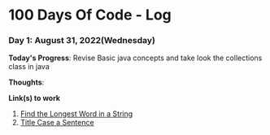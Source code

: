 # 100 Days Of Code - Log

### Day 1: August 31, 2022(Wednesday)

**Today's Progress**: Revise Basic java concepts and take look the collections class in java

**Thoughts**: 

**Link(s) to work**
1. [Find the Longest Word in a String](https://www.freecodecamp.com/challenges/find-the-longest-word-in-a-string)
2. [Title Case a Sentence](https://www.freecodecamp.com/challenges/title-case-a-sentence)

